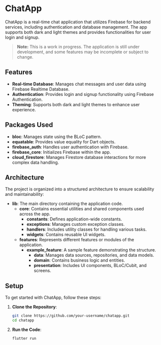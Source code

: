 # ChatApp

ChatApp is a real-time chat application that utilizes Firebase for backend services, including authentication and database management. The app supports both dark and light themes and provides functionalities for user login and signup.

> **Note:** This is a work in progress. The application is still under development, and some features may be incomplete or subject to change.

## Features

- **Real-time Database**: Manages chat messages and user data using Firebase Realtime Database.
- **Authentication**: Provides login and signup functionality using Firebase Authentication.
- **Theming**: Supports both dark and light themes to enhance user experience.

## Packages Used

- **bloc**: Manages state using the BLoC pattern.
- **equatable**: Provides value equality for Dart objects.
- **firebase_auth**: Handles user authentication with Firebase.
- **firebase_core**: Initializes Firebase within the app.
- **cloud_firestore**: Manages Firestore database interactions for more complex data handling.

## Architecture

The project is organized into a structured architecture to ensure scalability and maintainability:

- **lib**: The main directory containing the application code.
  - **core**: Contains essential utilities and shared components used across the app.
    - **constants**: Defines application-wide constants.
    - **exceptions**: Manages custom exception classes.
    - **handlers**: Includes utility classes for handling various tasks.
    - **widgets**: Contains reusable UI widgets.
  - **features**: Represents different features or modules of the application.
    - **example_feature**: A sample feature demonstrating the structure.
      - **data**: Manages data sources, repositories, and data models.
      - **domain**: Contains business logic and entities.
      - **presentation**: Includes UI components, BLoC/Cubit, and screens.

## Setup

To get started with ChatApp, follow these steps:

1. **Clone the Repository**:
   ```bash
   git clone https://github.com/your-username/chatapp.git
   cd chatapp
2. **Run the Code**:
   ```bash
   flutter run 
